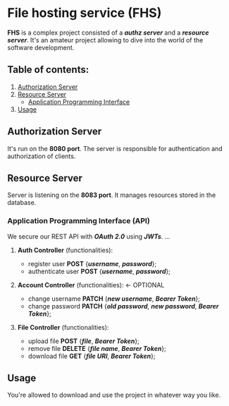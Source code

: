 # File hosting service (FHS)
**FHS** is a complex project consisted of a ***authz server*** and a ***resource server***. It's an amateur project allowing to dive into the world of the software development.

## Table of contents:
1. [Authorization Server](#authz-server)
2. [Resource Server](#resource-server)
    - [Application Programming Interface](#api)
3. [Usage](#usage)

## Authorization Server <a name="authz-server"></a>
It's run on the **8080 port**. The server is responsible for authentication and authorization of clients.

## Resource Server <a name="resource-server"></a>
Server is listening on the **8083 port**. It manages resources stored in the database.

### Application Programming Interface (API) <a name="api"></a>
We secure our REST API with ***OAuth 2.0*** using ***JWTs***.
...

1. **Auth Controller** (functionalities):
    - register user **POST** {***username***, ***password***};
    - authenticate user **POST** {***username***, ***password***};

2. **Account Controller** (functionalities): <- OPTIONAL
    - change username **PATCH** {***new username***, ***Bearer Token***};
    - change password **PATCH** {***old password***, ***new password***, ***Bearer Token***};

3. **File Controller** (functionalities):
    - upload file **POST** {***file***, ***Bearer Token***};
    - remove file **DELETE** {***file name***, ***Bearer Token***};
    - download file **GET** {***file URI***, ***Bearer Token***};

## Usage <a name="usage"></a>
You're allowed to download and use the project in whatever way you like.
